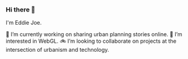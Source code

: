 ### Hi there 👋

I'm Eddie Joe. 

🚃 I’m currently working on sharing urban planning stories online. 
🛵 I’m interested in WebGL. 
🚲 I’m looking to collaborate on projects at the intersection of urbanism and technology. 

